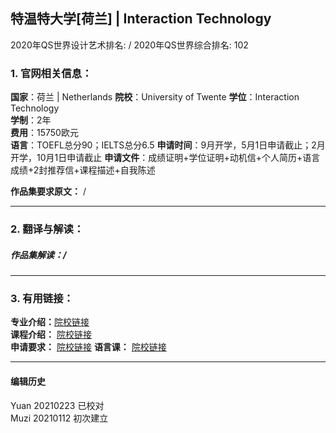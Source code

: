 ## 特温特大学[荷兰] | Interaction Technology

2020年QS世界设计艺术排名: /
2020年QS世界综合排名: 102  

### 1. 官网相关信息：
**国家**：荷兰 | Netherlands
**院校**：University of Twente
**学位**：Interaction Technology  
**学制**：2年  
**费用**：15750欧元  
**语言**：TOEFL总分90；IELTS总分6.5
**申请时间**：9月开学，5月1日申请截止；2月开学，10月1日申请截止
**申请文件**：成绩证明+学位证明+动机信+个人简历+语言成绩+2封推荐信+课程描述+自我陈述

**作品集要求原文：**   /


---

### 2. 翻译与解读：

##### 作品集解读：/




---


### 3. 有用链接：

**专业介绍：**[院校链接](https://www.utwente.nl/en/education/master/programmes/interaction-technology/)  
**课程介绍：** [院校链接](https://www.utwente.nl/en/education/master/programmes/interaction-technology/programme/courses/#general-programme-structure)  
**申请要求：** [院校链接](https://www.utwente.nl/en/education/master/programmes/interaction-technology/admission/admission-international/)
**语言课：** [院校链接](https://www.utwente.nl/en/ces/language-centre/courses/)



---


#### 编辑历史
Yuan 20210223 已校对  
Muzi 20210112 初次建立
